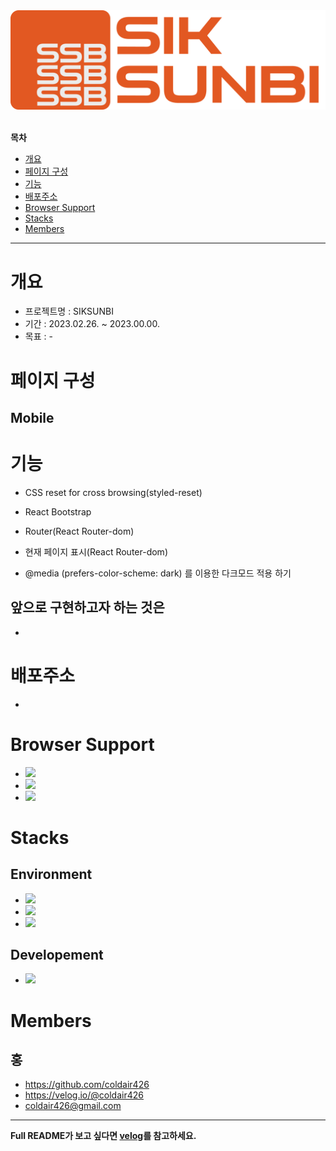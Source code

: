 <div align = "center"><img src="./README_src/logo-full.png" alt="hosaroun-logo"></div>
<br/>
<!-- 목차 -->

**목차**

<ul>
    <li><a href="#개요">개요</a></li>
    <li><a href="#페이지-구성">페이지 구성</a></li>
    <li><a href="#기능">기능</a></li>
    <li><a href="#배포주소">배포주소</a></li>
    <li><a href="#browser-support">Browser Support</a></li>
    <li><a href="#stacks">Stacks</a></li>
    <li><a href="#members">Members</a></li>
</ul>

---

# 개요

- 프로젝트명 : SIKSUNBI
- 기간 : 2023.02.26. ~ 2023.00.00.
- 목표 : -

# 페이지 구성

## Mobile

# 기능

- CSS reset for cross browsing(styled-reset)
- React Bootstrap
- Router(React Router-dom)
- 현재 페이지 표시(React Router-dom)

- @media (prefers-color-scheme: dark) 를 이용한 다크모드 적용 하기

<!-- - Mobile sticky header(CSS)
- Mobile navigation box(React)
- Location map(Kakao map api)
- Copy alert(React Bootstrap)
- Carousel slider(React Bootstrap) -->

## 앞으로 구현하고자 하는 것은

-

# 배포주소

-

# Browser Support

- <img src = "https://img.shields.io/badge/chrome-support-success?style=flat&logo=googlechrome&logoColor=white&labelColor=4285F4" height = "25x">
- <img src = "https://img.shields.io/badge/Edge-support-success?style=flat&logo=microsoftedge&logoColor=white&labelColor=0078D7" height = "25px">
- <img src = "https://img.shields.io/badge/safari-support-success?style=flat&logo=safari&logoColor=white&labelColor=000000" height = "25px">

# Stacks

## Environment

- <img src = "https://img.shields.io/badge/VSCode-007ACC?logo=visual studio code" height = "30px">
- <img src = "https://img.shields.io/badge/Git-white?logo=git" height = "30px">
- <img src = "https://img.shields.io/badge/GitHub-181717?logo=github" height = "30px">

## Developement

- <img src = "https://img.shields.io/badge/React-white?logo=react" height = "30px">

# Members

## 홍

- https://github.com/coldair426
- https://velog.io/@coldair426
- coldair426@gmail.com

---

**Full README가 보고 싶다면 [velog]()를 참고하세요.**
